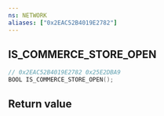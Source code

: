 ```yaml
---
ns: NETWORK
aliases: ["0x2EAC52B4019E2782"]
---
```

## IS_COMMERCE_STORE_OPEN

```c
// 0x2EAC52B4019E2782 0x25E2DBA9
BOOL IS_COMMERCE_STORE_OPEN();
```


## Return value
